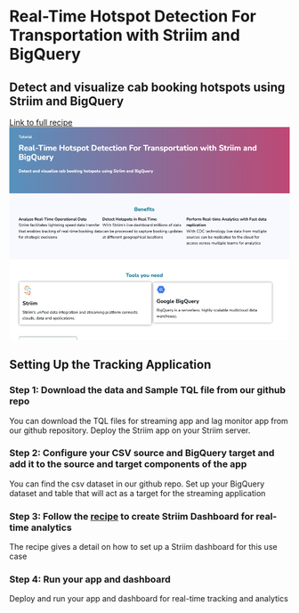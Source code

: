 
# Real-Time Hotspot Detection For Transportation with Striim and BigQuery
## Detect and visualize cab booking hotspots using Striim and BigQuery

[Link to full recipe](https://www.striim.com/tutorial/real-time-hotspot-detection-for-transportation-with-striim-and-bigquery/)
![Striim, Cab Hotspot](https://github.com/striim/recipes/blob/main/cab-booking-recipe/image.png)

## Setting Up the Tracking Application </br>

### Step 1: Download the data and Sample TQL file from our github repo

You can download the TQL files for streaming app and lag monitor app from our github repository. Deploy the Striim app on your Striim server.

### Step 2: Configure your CSV source and BigQuery target and add it to the source and target components of the app

You can find the csv dataset in our github repo. Set up your BigQuery dataset and table that will act as a target for the streaming application

### Step 3: Follow the [recipe](https://www.striim.com/tutorial/real-time-hotspot-detection-for-transportation-with-striim-and-bigquery/) to create Striim Dashboard for real-time analytics

The recipe gives a detail on how to set up a Striim dashboard for this use case

### Step 4: Run your app and dashboard

Deploy and run your app and dashboard for real-time tracking and analytics

